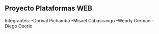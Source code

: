 ## Proyecto Plataformas WEB
Integrantes:
-Dorival Pichamba
-Misael Cabascango
-Wendy German 
-Diego Osorio
